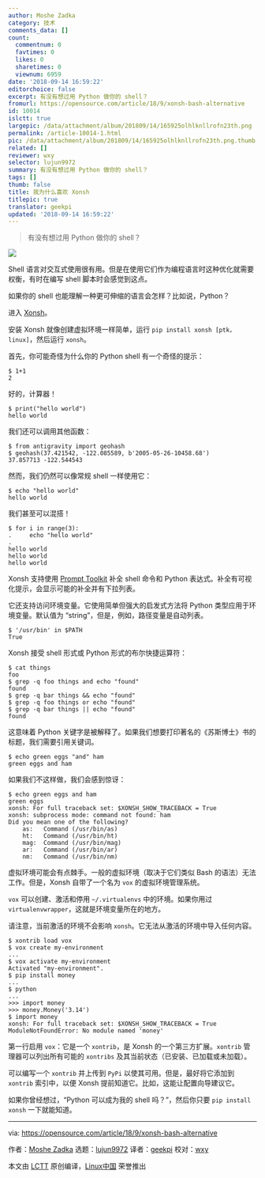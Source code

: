 ```yaml
---
author: Moshe Zadka
category: 技术
comments_data: []
count:
  commentnum: 0
  favtimes: 0
  likes: 0
  sharetimes: 0
  viewnum: 6959
date: '2018-09-14 16:59:22'
editorchoice: false
excerpt: 有没有想过用 Python 做你的 shell？
fromurl: https://opensource.com/article/18/9/xonsh-bash-alternative
id: 10014
islctt: true
largepic: /data/attachment/album/201809/14/165925olhlknllrofn23th.png
permalink: /article-10014-1.html
pic: /data/attachment/album/201809/14/165925olhlknllrofn23th.png.thumb.jpg
related: []
reviewer: wxy
selector: lujun9972
summary: 有没有想过用 Python 做你的 shell？
tags: []
thumb: false
title: 我为什么喜欢 Xonsh
titlepic: true
translator: geekpi
updated: '2018-09-14 16:59:22'
---
```



> 
> 有没有想过用 Python 做你的 shell？
> 
> 
> 


![](/data/attachment/album/201809/14/165925olhlknllrofn23th.png)


Shell 语言对交互式使用很有用。但是在使用它们作为编程语言时这种优化就需要权衡，有时在编写 shell 脚本时会感觉到这点。


如果你的 shell 也能理解一种更可伸缩的语言会怎样？比如说，Python？


进入 [Xonsh](https://xon.sh/)。


安装 Xonsh 就像创建虚拟环境一样简单，运行 `pip install xonsh [ptk，linux]`，然后运行 `xonsh`。


首先，你可能奇怪为什么你的 Python shell 有一个奇怪的提示：



```
$ 1+1
2
```

好的，计算器！



```
$ print("hello world")
hello world
```

我们还可以调用其他函数：



```
$ from antigravity import geohash
$ geohash(37.421542, -122.085589, b'2005-05-26-10458.68')
37.857713 -122.544543
```

然而，我们仍然可以像常规 shell 一样使用它：



```
$ echo "hello world"
hello world
```

我们甚至可以混搭！



```
$ for i in range(3):
.     echo "hello world"
.
hello world
hello world
hello world
```

Xonsh 支持使用 [Prompt Toolkit](https://python-prompt-toolkit.readthedocs.io/en/master/) 补全 shell 命令和 Python 表达式。补全有可视化提示，会显示可能的补全并有下拉列表。


它还支持访问环境变量。它使用简单但强大的启发式方法将 Python 类型应用于环境变量。默认值为 “string”，但是，例如，路径变量是自动列表。



```
$ '/usr/bin' in $PATH
True
```

Xonsh 接受 shell 形式或 Python 形式的布尔快捷运算符：



```
$ cat things
foo
$ grep -q foo things and echo "found"
found
$ grep -q bar things && echo "found"
$ grep -q foo things or echo "found"
$ grep -q bar things || echo "found"
found
```

这意味着 Python 关键字是被解释了。如果我们想要打印著名的《苏斯博士》书的标题，我们需要引用关键词。



```
$ echo green eggs "and" ham
green eggs and ham
```

如果我们不这样做，我们会感到惊讶：



```
$ echo green eggs and ham
green eggs
xonsh: For full traceback set: $XONSH_SHOW_TRACEBACK = True
xonsh: subprocess mode: command not found: ham
Did you mean one of the following?
    as:   Command (/usr/bin/as)
    ht:   Command (/usr/bin/ht)
    mag:  Command (/usr/bin/mag)
    ar:   Command (/usr/bin/ar)
    nm:   Command (/usr/bin/nm)
```

虚拟环境可能会有点棘手。一般的虚拟环境（取决于它们类似 Bash 的语法）无法工作。但是，Xonsh 自带了一个名为 `vox` 的虚拟环境管理系统。


`vox` 可以创建、激活和停用 `~/.virtualenvs` 中的环境。如果你用过 `virtualenvwrapper`，这就是环境变量所在的地方。


请注意，当前激活的环境不会影响 `xonsh`。它无法从激活的环境中导入任何内容。



```
$ xontrib load vox
$ vox create my-environment                                                    
...
$ vox activate my-environment        
Activated "my-environment".                                                    
$ pip install money                                                            
...
$ python                                                              
...
>>> import money                                                              
>>> money.Money('3.14')                        
$ import money
xonsh: For full traceback set: $XONSH_SHOW_TRACEBACK = True
ModuleNotFoundError: No module named 'money'
```

第一行启用 `vox`：它是一个 `xontrib`，是 Xonsh 的一个第三方扩展。`xontrib` 管理器可以列出所有可能的 `xontribs` 及其当前状态（已安装、已加载或未加载）。


可以编写一个 `xontrib` 并上传到 `PyPi` 以使其可用。但是，最好将它添加到 `xontrib` 索引中，以便 Xonsh 提前知道它。比如，这能让配置向导建议它。


如果你曾经想过，“Python 可以成为我的 shell 吗？”，然后你只要 `pip install xonsh` 一下就能知道。




---


via: <https://opensource.com/article/18/9/xonsh-bash-alternative>


作者：[Moshe Zadka](https://opensource.com/users/moshez) 选题：[lujun9972](https://github.com/lujun9972) 译者：[geekpi](https://github.com/geekpi) 校对：[wxy](https://github.com/wxy)


本文由 [LCTT](https://github.com/LCTT/TranslateProject) 原创编译，[Linux中国](https://linux.cn/) 荣誉推出